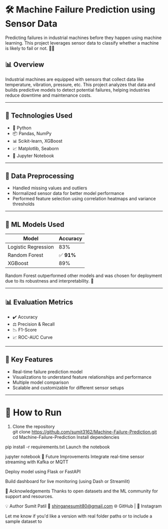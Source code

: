 # 🛠️ Machine Failure Prediction using Sensor Data

Predicting failures in industrial machines before they happen using machine learning. This project leverages sensor data to classify whether a machine is likely to fail or not. 🚨🔧

## 📊 Overview

Industrial machines are equipped with sensors that collect data like temperature, vibration, pressure, etc. This project analyzes that data and builds predictive models to detect potential failures, helping industries reduce downtime and maintenance costs.

---

## 🧠 Technologies Used

- 🐍 Python
- 📦 Pandas, NumPy
- 📊 Scikit-learn, XGBoost
- 📈 Matplotlib, Seaborn
- 📓 Jupyter Notebook

---

## 🧹 Data Preprocessing

- Handled missing values and outliers
- Normalized sensor data for better model performance
- Performed feature selection using correlation heatmaps and variance thresholds

---

## 🤖 ML Models Used

| Model                | Accuracy |
|---------------------|----------|
| Logistic Regression | 83%      |
| Random Forest       | ✅ **91%** |
| XGBoost             | 89%      |

Random Forest outperformed other models and was chosen for deployment due to its robustness and interpretability. 🌲

---

## 📊 Evaluation Metrics

- ✔️ Accuracy
- ⚖️ Precision & Recall
- 📉 F1-Score
- 📈 ROC-AUC Curve

---

## 📌 Key Features

- Real-time failure prediction model
- Visualizations to understand feature relationships and performance
- Multiple model comparison
- Scalable and customizable for different sensor setups

---

# 🚀 How to Run

1. Clone the repository  
git clone https://github.com/sumit3162/Machine-Failure-Prediction.git
cd Machine-Failure-Prediction
Install dependencies

pip install -r requirements.txt
Launch the notebook

jupyter notebook
📌 Future Improvements
Integrate real-time sensor streaming with Kafka or MQTT

Deploy model using Flask or FastAPI

Build dashboard for live monitoring (using Dash or Streamlit)

🙌 Acknowledgements
Thanks to open datasets and the ML community for support and resources.

💡 Author
Sumit Patil
📧 shinganesumit80@gmail.com
🌐 GitHub | 📸 Instagram

Let me know if you'd like a version with real folder paths or to include a sample dataset to
